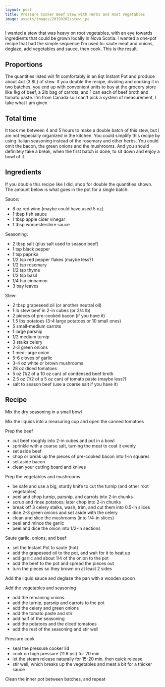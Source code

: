 ```yaml
---
layout: post
title: Pressure Cooker Beef Stew with Herbs and Root Vegetables
image: assets/images/20190202/stew.jpg
---
```


I wanted a stew that was heavy on root vegetables, with an eye towards ingredients that could be grown locally in Nova Scotia. I wanted a one-pot recipe that had the simple sequence I'm used to: saute meat and onions, deglaze, add vegetables and sauce, then cook. This is the result.



## Proportions

The quantities listed will fit comfortably in an 8qt Instant Pot and produce about 4qt (3.8L) of stew. If you double the recipe, dividing and cooking it in two batches, you end up with convenient units to buy at the grocery store like 1kg of beef, a 2lb bag of carrots, and 1 can each of beef broth and tomato paste. I'm from Canada so I can't pick a system of measurement, I take what I am given.

## Total time

It took me between 4 and 5 hours to make a double batch of this stew, but I am not especially organized in the kitchen. You could simplify this recipe by using Italian seasoning instead of the rosemary and other herbs. You could omit the bacon, the green onions and the mushrooms. And you should definitely take a break, when the first batch is done, to sit down and enjoy a bowl of it.

## Ingredients

If you double this recipe like I did, shop for double the quantities shown. The amount below is what goes in the pot for a single batch. 

Sauce:

* 8 oz red wine (maybe could have used 5 oz)
* 1 tbsp fish sauce
* 1 tbsp apple cider vinegar
* 1 tbsp worcestershire sauce

Seasoning:

* 2 tbsp salt (plus salt used to season beef)
* 1 tsp black pepper
* 1 tsp paprika
* 1/2 tsp red pepper flakes (maybe less?)
* 1/2 tsp rosemary
* 1/2 tsp thyme
* 1/2 tsp basil
* 1/4 tsp cinnamon
* 3 bay leaves

Stew:

* 2 tbsp grapeseed oil (or another neutral oil)
* 1 lb stew beef in 2-in cubes (or 3/4 lb)
* 2 pieces of pre-cooked bacon (if you have it)
* 1.5 lbs potatoes (3-4 large potatoes or 10 small ones)
* 5 small-medium carrots
* 1 large parsnip
* 1/2 medium turnip
* 3 stalks celery
* 2-3 green onions
* 1 med-large onion
* 5-6 cloves of garlic
* 3-4 oz white or brown mushrooms
* 28 oz diced tomatoes
* 5 oz (1/2 of a 10 oz can) of condensed beef broth
* 2.5 oz (1/2 of a 5 oz can) of tomato paste (maybe less?)
* salt to season beef (use a coarse salt if you have it)

## Recipe

Mix the dry seasoning in a small bowl

Mix the liquids into a measuring cup and open the canned tomatoes

Prep the beef

* cut beef roughly into 2-in cubes and put in a bowl
* sprinkle with a coarse salt, turning the meat to coat it evenly
* set aside beef
* chop or break up the pieces of pre-cooked bacon into 1-in squares
* set aside bacon
* clean your cutting board and knives

Prep the vegetables and mushrooms

* be safe and use a big, sturdy knife to cut the turnip (and other root vegetables)
* peel and chop turnip, parsnip, and carrots into 2-in chunks
* scrub and rinse potatoes; later chop into 2-in chunks
* break off 3 celery stalks, wash, trim, and cut them into 0.5-in slices
* dice 2-3 green onions and set aside with the celery
* clean and slice the mushrooms (into 1/4-in slices)
* peel and mince the garlic
* peel and dice the onion into 1/2-in sections

Saute garlic, onions, and beef

* set the Instant Pot to saute (hot)
* add the grapeseed oil to the pot, and wait for it to heat up
* add garlic and about 1/4 of the onion to the pot
* add the beef to the pot and spread the pieces out
* turn the pieces so they brown on at least 2 sides

Add the liquid sauce and deglaze the pan with a wooden spoon

Add the vegetables and seasoning

* add the remaining onions
* add the turnip, parsnip and carrots to the pot
* add the celery and green onions
* add the tomato paste and stir
* add half of the seasoning
* add the potatoes and the diced tomatoes
* add the rest of the seasoning and stir well

Pressure cook

* seal the pressure cooker lid
* cook on high pressure (11.6 psi) for 20 min
* let the steam release naturally for 15-20 min, then quick release
* stir well, which breaks up the vegetables and meat a bit for a thicker sauce

Clean the inner pot between batches, and repeat
